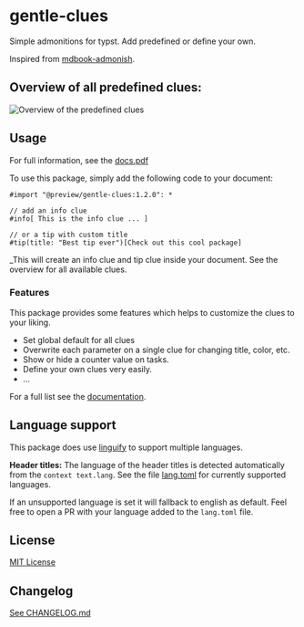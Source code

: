 # gentle-clues

Simple admonitions for typst. Add predefined or define your own.

Inspired from [mdbook-admonish](https://tommilligan.github.io/mdbook-admonish/).

## Overview of all predefined clues:
![Overview of the predefined clues](./gc-overview.svg)

## Usage

For full information, see the [docs.pdf](https://github.com/jomaway/typst-gentle-clues/blob/main/docs.pdf)

To use this package, simply add the following code to your document:
```typst
#import "@preview/gentle-clues:1.2.0": *

// add an info clue
#info[ This is the info clue ... ]

// or a tip with custom title
#tip(title: "Best tip ever")[Check out this cool package]
```

_This will create an info clue and tip clue inside your document. See the overview for all available clues.

### Features

This package provides some features which helps to customize the clues to your liking.

- Set global default for all clues
- Overwrite each parameter on a single clue for changing title, color, etc.
- Show or hide a counter value on tasks.
- Define your own clues very easily.
- ...

For a full list see the [documentation](https://github.com/jomaway/typst-gentle-clues/blob/main/docs.pdf).

## Language support

This package does use [linguify](https://github.com/jomaway/typst-linguify) to support multiple languages.

**Header titles:**
The language of the header titles is detected automatically from the `context text.lang`.
See the file [lang.toml](https://github.com/jomaway/typst-gentle-clues/blob/main/lib/lang.toml) for currently supported languages.

If an unsupported language is set it will fallback to english as default.
Feel free to open a PR with your language added to the `lang.toml` file.

## License

[MIT License](LICENSE)

## Changelog

[See CHANGELOG.md](CHANGELOG.md)
